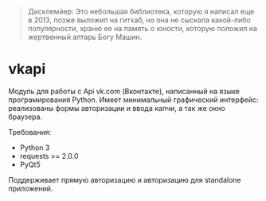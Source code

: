  > Дисклемйер: Это небольшая библиотека, которую я написал еще в 2013, позже выложил на гитхаб, но она не сыскала какой-либо популярности, храню ее на память о юности, которую положил на жертвенный алтарь Богу Машин.

# vkapi
Модуль для работы с Api vk.com (Вконтакте), написанный на языке програмирования Python. Имеет минимальный графический интерфейс: реализованы формы авторизации и ввода капчи, а так же окно браузера.

Требования:
* Python 3
* requests >= 2.0.0
* PyQt5

Поддерживает прямую авторизацию и авторизацию для standalone приложений.

